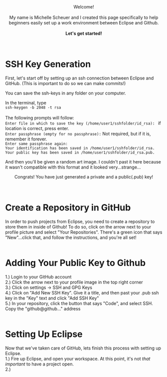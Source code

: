 <center>Welcome!<br><br>
  My name is Michelle Scheuer and I created this page specifically to help beginners easily set up a work environment between Eclipse and Github.<br><br>
  <b>Let's get started!</b></center><br><br>
       

# SSH Key Generation
First, let's start off by setting up an ssh connection between Eclipse and GitHub.
(This is important to do so we can make commits!)

You can save the ssh-keys in any folder on your computer.

In the terminal, type<br>
`ssh-keygen -b 2048 -t rsa` <br><br>
The following prompts will follow: <br>
`Enter file in which to save the key (/home/user1/sshfolder/id_rsa): `  if location is correct, press enter.<br>
`Enter passphrase (empty for no passphrase):` Not required, but if it is, remember it forever.<br>
`Enter same passphrase again: `<br>
`Your identification has been saved in /home/user1/sshfolder/id_rsa.`<br>
`Your public key has been saved in /home/user1/sshfolder/id_rsa.pub.` <br>

And then you'll be given a random art image. I couldn't past it here because it wasn't compatible with this format and it looked very...strange...


<center> Congrats! You have just generated a private and a public(.pub) key!</center> <br><br>

# Create a Repository in GitHub
In order to push projects from Eclipse, you need to create a repository to store them in inside of Github!
To do so, click on the arrow next to your profile picture and select "Your Repositories".
There's a green icon that says "New"...click that, and follow the instructions, and you're all set!<br><br>

# Adding Your Public Key to Github
1.) Login to your GitHub account<br>
2.) Click the arrow next to your profile image in the top right corner<br>
3.) Click on settings -> SSH and GPG Keys<br>
4.) Click on "Add New SSH Key". Give it a title, and then past your .pub ssh key in the "Key" text and click "Add SSH Key" <br>
5.) In your repository, click the button that says "Code", and select SSH. Copy the "github@github..." address<br><br>

# Setting Up Eclipse
Now that we've taken care of GitHub, lets finish this process with setting up Eclipse.<br>
1.) Fire up Eclipse, and open your workspace. At this point, it's not <i>that important</i> to have a project open.<br>
2.) 















